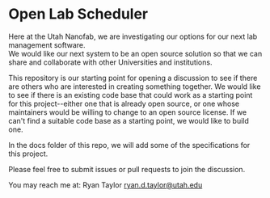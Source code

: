 # Open Lab Scheduler

Here at the Utah Nanofab, we are investigating our options for our next lab management software.  
We would like our next system to be an open source solution so that we can share and
collaborate with other Universities and institutions.

This repository is our starting point for opening a discussion to see if there are 
others who are interested in creating something together.  We would like to see if 
there is an existing code base that could work as a starting point for this project--either
one that is already open source, or one whose maintainers would be willing to change
to an open source license.  If we can't find a suitable code base as a starting point,
we would like to build one.

In the docs folder of this repo, we will add some of the specifications for this project.

Please feel free to submit issues or pull requests to join the discussion.

You may reach me at:
Ryan Taylor <ryan.d.taylor@utah.edu>
